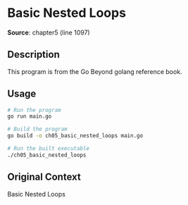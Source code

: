# Basic Nested Loops

**Source**: chapter5 (line 1097)

## Description

This program is from the Go Beyond golang reference book.

## Usage

```bash
# Run the program
go run main.go

# Build the program
go build -o ch05_basic_nested_loops main.go

# Run the built executable
./ch05_basic_nested_loops
```

## Original Context

Basic Nested Loops
